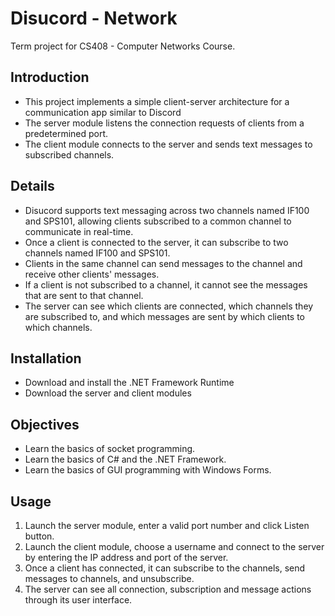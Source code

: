 # Disucord - Network

Term project for CS408 - Computer Networks Course.

## Introduction
- This project implements a simple client-server architecture for a communication app similar to Discord
- The server module listens the connection requests of clients from a predetermined port.
- The client module connects to the server and sends text messages to subscribed channels.

## Details
- Disucord supports text messaging across two channels named IF100 and SPS101, allowing clients subscribed to a common channel to communicate in real-time.
- Once a client is connected to the server, it can subscribe to two channels named IF100 and SPS101.
- Clients in the same channel can send messages to the channel and receive other clients' messages.
- If a client is not subscribed to a channel, it cannot see the messages that are sent to that channel.
- The server can see which clients are connected, which channels they are subscribed to, and which messages are sent by which clients to which channels.

## Installation
- Download and install the .NET Framework Runtime
- Download the server and client modules

## Objectives
- Learn the basics of socket programming.
- Learn the basics of C# and the .NET Framework.
- Learn the basics of GUI programming with Windows Forms.

## Usage
1. Launch the server module, enter a valid port number and click Listen button.
2. Launch the client module, choose a username and connect to the server by entering the IP address and port of the server.
3. Once a client has connected, it can subscribe to the channels, send messages to channels, and unsubscribe.
4. The server can see all connection, subscription and message actions through its user interface. 
